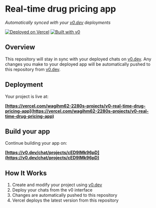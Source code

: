 # Real-time drug pricing app

*Automatically synced with your [v0.dev](https://v0.dev) deployments*

[![Deployed on Vercel](https://img.shields.io/badge/Deployed%20on-Vercel-black?style=for-the-badge&logo=vercel)](https://vercel.com/wagihm62-2280s-projects/v0-real-time-drug-pricing-app)
[![Built with v0](https://img.shields.io/badge/Built%20with-v0.dev-black?style=for-the-badge)](https://v0.dev/chat/projects/cED9lMk96pD)

## Overview

This repository will stay in sync with your deployed chats on [v0.dev](https://v0.dev).
Any changes you make to your deployed app will be automatically pushed to this repository from [v0.dev](https://v0.dev).

## Deployment

Your project is live at:

**[https://vercel.com/wagihm62-2280s-projects/v0-real-time-drug-pricing-app](https://vercel.com/wagihm62-2280s-projects/v0-real-time-drug-pricing-app)**

## Build your app

Continue building your app on:

**[https://v0.dev/chat/projects/cED9lMk96pD](https://v0.dev/chat/projects/cED9lMk96pD)**

## How It Works

1. Create and modify your project using [v0.dev](https://v0.dev)
2. Deploy your chats from the v0 interface
3. Changes are automatically pushed to this repository
4. Vercel deploys the latest version from this repository